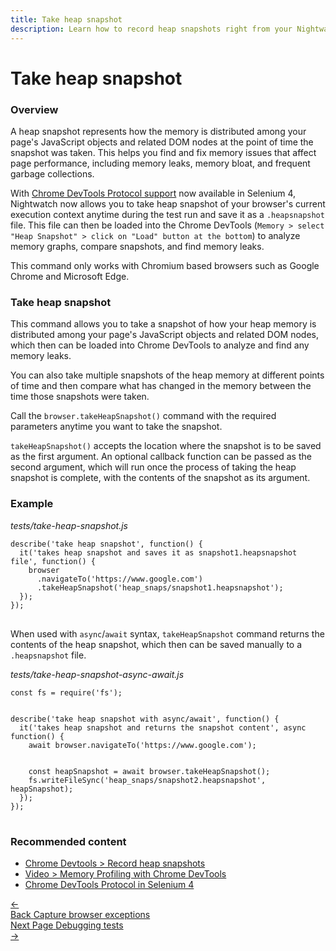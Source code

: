 ```yaml
---
title: Take heap snapshot
description: Learn how to record heap snapshots right from your Nightwatch tests and use DevTools heap profiler to find memory leaks.
---
```


<div class="page-header"><h1>Take heap snapshot</h1></div>

### Overview

A heap snapshot represents how the memory is distributed among your page's JavaScript objects and related DOM nodes at the point of time the snapshot was taken. This helps you find and fix memory issues that affect page performance, including memory leaks, memory bloat, and frequent garbage collections.

With [Chrome DevTools Protocol support](https://www.selenium.dev/documentation/webdriver/bidirectional/chrome_devtools/) now available in Selenium 4, Nightwatch now allows you to take heap snapshot of your browser's current execution context anytime during the test run and save it as a `.heapsnapshot` file. This file can then be loaded into the Chrome DevTools (`Memory > select "Heap Snapshot" > click on "Load" button at the bottom`) to analyze memory graphs, compare snapshots, and find memory leaks.

<div class="alert alert-info">
  This command only works with Chromium based browsers such as Google Chrome and Microsoft Edge.
</div>

### Take heap snapshot

This command allows you to take a snapshot of how your heap memory is distributed among your page's JavaScript objects and related DOM nodes, which then can be loaded into Chrome DevTools to analyze and find any memory leaks.

You can also take multiple snapshots of the heap memory at different points of time and then compare what has changed in the memory between the time those snapshots were taken.

Call the `browser.takeHeapSnapshot()` command with the required parameters anytime you want to take the snapshot.

`takeHeapSnapshot()` accepts the location where the snapshot is to be saved as the first argument. An optional callback function can be passed as the second argument, which will run once the process of taking the heap snapshot is complete, with the contents of the snapshot as its argument.

### Example

<div class="sample-test"><i>tests/take-heap-snapshot.js</i>
<pre class="line-numbers language-javascript">
<code class="language-javascript">describe('take heap snapshot', function() {
  it('takes heap snapshot and saves it as snapshot1.heapsnapshot file', function() {
    browser
      .navigateTo('https://www.google.com')
      .takeHeapSnapshot('heap_snaps/snapshot1.heapsnapshot');
  });
});
</code>
</pre></div>

When used with `async`/`await` syntax, `takeHeapSnapshot` command returns the contents of the heap snapshot, which then can be saved manually to a `.heapsnapshot` file.

<div class="sample-test"><i>tests/take-heap-snapshot-async-await.js</i>
<pre class="line-numbers language-javascript">
<code class="language-javascript">const fs = require('fs');
<br>
describe('take heap snapshot with async/await', function() {
  it('takes heap snapshot and returns the snapshot content', async function() {
    await browser.navigateTo('https://www.google.com');
    <br>
    const heapSnapshot = await browser.takeHeapSnapshot();
    fs.writeFileSync('heap_snaps/snapshot2.heapsnapshot', heapSnapshot);
  });
});
</code>
</pre></div>

### Recommended content

- [Chrome Devtools > Record heap snapshots](https://developer.chrome.com/docs/devtools/memory-problems/heap-snapshots/) 
- [Video > Memory Profiling with Chrome DevTools](https://www.youtube.com/watch?v=L3ugr9BJqIs)
- [Chrome DevTools Protocol in Selenium 4](https://www.selenium.dev/documentation/webdriver/bidirectional/chrome_devtools/)

 <div class="doc-pagination pt-40">
  <div class="previous">
    <a href="https://nightwatchjs.org/guide/running-tests/catch-js-exceptions.html">
      <span>←</span>
        <div class="d-flex flex-column">
          <span class="smallT">Back</span>
          <span class="bigT">Capture browser exceptions</span>
        </div>
    </a>
  </div>
  <div class="next">
    <a href="https://nightwatchjs.org/guide/debugging-tests/overview.html">
        <div class="d-flex flex-column">
          <span class="smallT">Next Page</span>
          <span class="bigT">Debugging tests</span>
        </div>
        <span>→</span>
    </a>
  </div>
</div>

